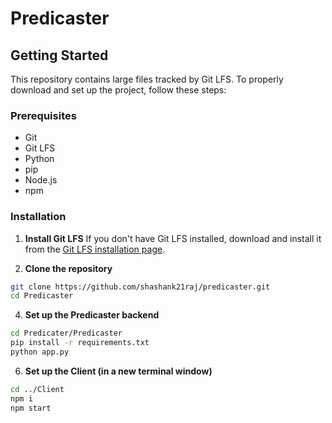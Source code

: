 # Predicaster

## Getting Started

This repository contains large files tracked by Git LFS. To properly download and set up the project, follow these steps:

### Prerequisites

- Git
- Git LFS
- Python
- pip
- Node.js
- npm

### Installation

1. **Install Git LFS**
   If you don't have Git LFS installed, download and install it from the [Git LFS installation page](https://git-lfs.github.com/).

2. **Clone the repository**
```bash
git clone https://github.com/shashank21raj/predicaster.git
cd Predicaster
```
4. **Set up the Predicaster backend**
```bash
cd Predicater/Predicaster
pip install -r requirements.txt
python app.py
```
6. **Set up the Client (in a new terminal window)**
```bash
cd ../Client
npm i
npm start
```
